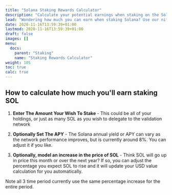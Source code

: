 ```yaml
---
title: "Solana Staking Rewards Calculator"
description: "Calculate your potential earnings when staking on the Solana network"
lead: "Wondering how much you can earn when staking Solana? Use our nifty calculator to work it out"
date: 2020-11-16T13:59:39+01:00
lastmod: 2020-11-16T13:59:39+01:00
draft: false
images: []
menu:
  docs:
    parent: "Staking"
    name: "Staking Rewards Calculator"
weight: 105
toc: true
calc: true
---
```


## How to calculate how much you'll earn staking SOL

1. **Enter The Amount Your Wish To Stake** -
This could be all of your holdings, or just as many SOL as you wish to delegate to the validation network

1. **Optionally Set The APY** -
The Solana annual yield or APY can vary as the network performance improves, but is currently around 8%. You can adjust it if you like.

1. **Optionally, model an increase in the price of SOL** -
Think SOL will go up in price this month or over the next year? If so, you can adjust the percentage you expect SOL to rise and it will update your USD value calculation for you automatically.

Note all 3 time period currently use the same percentage increase for the entire period.





